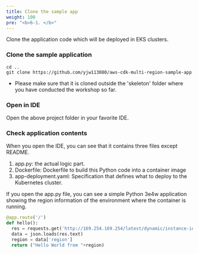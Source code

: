 ```yaml
---
title: Clone the sample app
weight: 100
pre: "<b>6-1. </b>"
---
```



Clone the application code which will be deployed in EKS clusters.


### Clone the sample application
```
cd ..
git clone https://github.com/yjw113080/aws-cdk-multi-region-sample-app
```

* Please make sure that it is cloned outside the 'skeleton' folder where you have conducted the workshop so far.


### Open in IDE
Open the above project folder in your favorite IDE.


### Check application contents


When you open the IDE, you can see that it contains three files except README.
1. app.py: the actual logic part.
2. Dockerfile: Dockerfile to build this Python code into a container image
3. app-deployment.yaml: Specification that defines what to deploy to the Kubernetes cluster.

If you open the app.py file, you can see a simple Python         3e4w application showing the region information of the environment where the container is running.

```python
@app.route('/')
def hello():
  res = requests.get('http://169.254.169.254/latest/dynamic/instance-identity/document')
  data = json.loads(res.text)
  region = data['region']
  return ("Hello World from "+region)
```